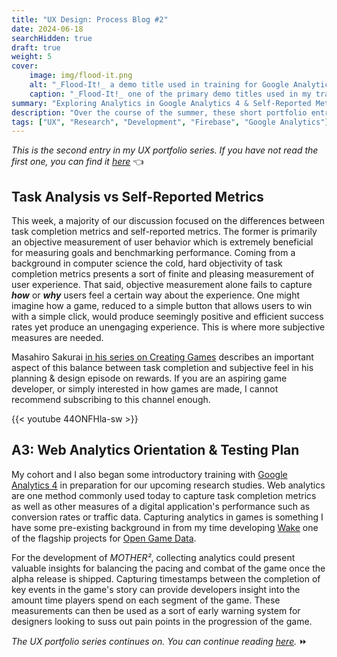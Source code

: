 ```yaml
---
title: "UX Design: Process Blog #2"
date: 2024-06-18
searchHidden: true
draft: true
weight: 5
cover:
    image: img/flood-it.png
    alt: "_Flood-It!_ a demo title used in training for Google Analytics 4"
    caption: "_Flood-It!_ one of the primary demo titles used in my training with Google Analytics 4"
summary: "Exploring Analytics in Google Analytics 4 & Self-Reported Metrics"
description: "Over the course of the summer, these short portfolio entries describe my research process for my user experience research capstone."
tags: ["UX", "Research", "Development", "Firebase", "Google Analytics"]
---
```


_This is the second entry in my UX portfolio series. If you have not read the first one, you can find it [here](../ux-p1/)_ 👈️

## Task Analysis vs Self-Reported Metrics

This week, a majority of our discussion focused on the differences between task completion metrics and self-reported metrics. The former is primarily an objective measurement of user behavior which is extremely beneficial for measuring goals and benchmarking performance. Coming from a background in computer science the cold, hard objectivity of task completion metrics presents a sort of finite and pleasing measurement of user experience. That said, objective measurement alone fails to capture **_how_** or **_why_** users feel a certain way about the experience. One might imagine how a game, reduced to a simple button that allows users to win with a simple click, would produce seemingly positive and efficient success rates yet produce an unengaging experience. This is where more subjective measures are needed.

Masahiro Sakurai [in his series on Creating Games](https://www.youtube.com/@sora_sakurai_en) describes an important aspect of this balance between task completion and subjective feel in his planning & design episode on rewards. If you are an aspiring game developer, or simply interested in how games are made, I cannot recommend subscribing to this channel enough.

{{< youtube 44ONFHla-sw >}}

## A3: Web Analytics Orientation & Testing Plan

My cohort and I also began some introductory training with [Google Analytics 4](https://support.google.com/analytics/answer/10089681?hl=en) in preparation for our upcoming research studies. Web analytics are one method commonly used today to capture task completion metrics as well as other measures of a digital application's performance such as conversion rates or traffic data. Capturing analytics in games is something I have some pre-existing background in from my time developing [Wake](../../games/wake/) one of the flagship projects for [Open Game Data](https://opengamedata.fielddaylab.wisc.edu/).

For the development of _MOTHER²_, collecting analytics could present valuable insights for balancing the pacing and combat of the game once the alpha release is shipped. Capturing timestamps between the completion of key events in the game's story can provide developers insight into the amount time players spend on each segment of the game. These measurements can then be used as a sort of early warning system for designers looking to suss out pain points in the progression of the game.

_The UX portfolio series continues on. You can continue reading [here](../ux-p3/)._ ⏩️

<!-- ## Looking ahead -->

<!--
parsec link:
https://developer.microsoft.com/en-us/games/articles/2023/05/how-xbox-research-accomplished-worldwide-virtual-playtesting-with-parsec/#

Steve Bromley link:
https://gamesuserresearch.com/top-remote-playtest-platforms-for-unmoderated-testing/
-->
